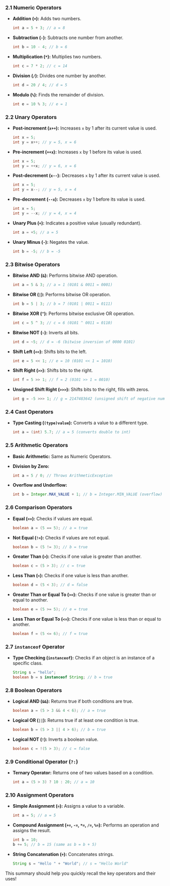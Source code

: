 ### 2.1 Numeric Operators
- **Addition (`+`):** Adds two numbers.
  ```java
  int a = 5 + 3; // a = 8
  ```

- **Subtraction (`-`):** Subtracts one number from another.
  ```java
  int b = 10 - 4; // b = 6
  ```

- **Multiplication (`*`):** Multiplies two numbers.
  ```java
  int c = 7 * 2; // c = 14
  ```

- **Division (`/`):** Divides one number by another.
  ```java
  int d = 20 / 4; // d = 5
  ```

- **Modulo (`%`):** Finds the remainder of division.
  ```java
  int e = 10 % 3; // e = 1
  ```

### 2.2 Unary Operators
- **Post-increment (`x++`):** Increases `x` by 1 after its current value is used.
  ```java
  int x = 5;
  int y = x++; // y = 5, x = 6
  ```

- **Pre-increment (`++x`):** Increases `x` by 1 before its value is used.
  ```java
  int x = 5;
  int y = ++x; // y = 6, x = 6
  ```

- **Post-decrement (`x--`):** Decreases `x` by 1 after its current value is used.
  ```java
  int x = 5;
  int y = x--; // y = 5, x = 4
  ```

- **Pre-decrement (`--x`):** Decreases `x` by 1 before its value is used.
  ```java
  int x = 5;
  int y = --x; // y = 4, x = 4
  ```

- **Unary Plus (`+`):** Indicates a positive value (usually redundant).
  ```java
  int a = +5; // a = 5
  ```

- **Unary Minus (`-`):** Negates the value.
  ```java
  int b = -5; // b = -5
  ```

### 2.3 Bitwise Operators
- **Bitwise AND (`&`):** Performs bitwise AND operation.
  ```java
  int a = 5 & 3; // a = 1 (0101 & 0011 = 0001)
  ```

- **Bitwise OR (`|`):** Performs bitwise OR operation.
  ```java
  int b = 5 | 3; // b = 7 (0101 | 0011 = 0111)
  ```

- **Bitwise XOR (`^`):** Performs bitwise exclusive OR operation.
  ```java
  int c = 5 ^ 3; // c = 6 (0101 ^ 0011 = 0110)
  ```

- **Bitwise NOT (`~`):** Inverts all bits.
  ```java
  int d = ~5; // d = -6 (bitwise inversion of 0000 0101)
  ```

- **Shift Left (`<<`):** Shifts bits to the left.
  ```java
  int e = 5 << 1; // e = 10 (0101 << 1 = 1010)
  ```

- **Shift Right (`>>`):** Shifts bits to the right.
  ```java
  int f = 5 >> 1; // f = 2 (0101 >> 1 = 0010)
  ```

- **Unsigned Shift Right (`>>>`):** Shifts bits to the right, fills with zeros.
  ```java
  int g = -5 >>> 1; // g = 2147483642 (unsigned shift of negative number)
  ```

### 2.4 Cast Operators
- **Type Casting (`(type)value`):** Converts a value to a different type.
  ```java
  int a = (int) 5.7; // a = 5 (converts double to int)
  ```

### 2.5 Arithmetic Operators
- **Basic Arithmetic:** Same as Numeric Operators.
- **Division by Zero:**
  ```java
  int a = 5 / 0; // Throws ArithmeticException
  ```

- **Overflow and Underflow:**
  ```java
  int b = Integer.MAX_VALUE + 1; // b = Integer.MIN_VALUE (overflow)
  ```

### 2.6 Comparison Operators
- **Equal (`==`):** Checks if values are equal.
  ```java
  boolean a = (5 == 5); // a = true
  ```

- **Not Equal (`!=`):** Checks if values are not equal.
  ```java
  boolean b = (5 != 3); // b = true
  ```

- **Greater Than (`>`):** Checks if one value is greater than another.
  ```java
  boolean c = (5 > 3); // c = true
  ```

- **Less Than (`<`):** Checks if one value is less than another.
  ```java
  boolean d = (5 < 3); // d = false
  ```

- **Greater Than or Equal To (`>=`):** Checks if one value is greater than or equal to another.
  ```java
  boolean e = (5 >= 5); // e = true
  ```

- **Less Than or Equal To (`<=`):** Checks if one value is less than or equal to another.
  ```java
  boolean f = (5 <= 6); // f = true
  ```

### 2.7 `instanceof` Operator
- **Type Checking (`instanceof`):** Checks if an object is an instance of a specific class.
  ```java
  String s = "hello";
  boolean b = s instanceof String; // b = true
  ```

### 2.8 Boolean Operators
- **Logical AND (`&&`):** Returns true if both conditions are true.
  ```java
  boolean a = (5 > 3 && 4 < 6); // a = true
  ```

- **Logical OR (`||`):** Returns true if at least one condition is true.
  ```java
  boolean b = (5 > 3 || 4 > 6); // b = true
  ```

- **Logical NOT (`!`):** Inverts a boolean value.
  ```java
  boolean c = !(5 > 3); // c = false
  ```

### 2.9 Conditional Operator (`?:`)
- **Ternary Operator:** Returns one of two values based on a condition.
  ```java
  int a = (5 > 3) ? 10 : 20; // a = 10
  ```

### 2.10 Assignment Operators
- **Simple Assignment (`=`):** Assigns a value to a variable.
  ```java
  int a = 5; // a = 5
  ```

- **Compound Assignment (`+=`, `-=`, `*=`, `/=`, `%=`):** Performs an operation and assigns the result.
  ```java
  int b = 10;
  b += 5; // b = 15 (same as b = b + 5)
  ```

- **String Concatenation (`+`):** Concatenates strings.
  ```java
  String s = "Hello " + "World"; // s = "Hello World"
  ```

This summary should help you quickly recall the key operators and their uses!
